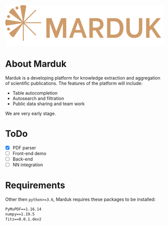 ![logo](img/logo.png)

# About Marduk

Marduk is a developing platform for knowledge extraction and aggregation of scientific publications.
The features of the platform will include:
 - Table autocompletion
 - Autosearch and filtration
 - Public data sharing and team work

We are very early stage.

# ToDo
 - [x] PDF parser
 - [ ] Front-end demo
 - [ ] Back-end 
 - [ ] NN integration

# Requirements
Other then `python>=3.6`, Marduk requires these packages to be installed:

```
PyMuPDF==1.16.14
numpy==1.19.5
fitz==0.0.1.dev2
```
